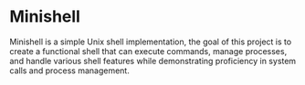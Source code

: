 # Minishell

Minishell is a simple Unix shell implementation, the goal of this project is to create a functional shell that can execute commands, manage processes, and handle various shell features while demonstrating proficiency in system calls and process management.
